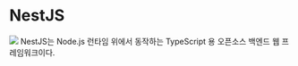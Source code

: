 
# NestJS
 ![](https://i.imgur.com/OdDH0Yf.png)
 NestJS는 Node.js 런타임 위에서 동작하는 TypeScript 용 오픈소스 백엔드 웹 프레임워크이다.
